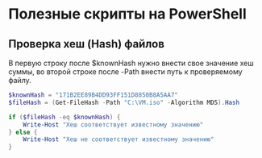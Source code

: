 # Полезные скрипты на PowerShell

## Проверка хеш (Hash) файлов
В первую строку после $knownHash нужно внести свое значение хеш суммы, во второй строке после -Path внести путь к проверяемому файлу. 
``` powershell linenums="1"
$knownHash = "171B2EE89B4DD93FF151D8850B8A5AA7"
$fileHash = (Get-FileHash -Path "C:\VM.iso" -Algorithm MD5).Hash

if ($fileHash -eq $knownHash) {
    Write-Host "Хеш соответствует известному значению"
} else {
    Write-Host "Хеш не соответствует известному значению"
}

```